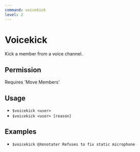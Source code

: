 ```yaml
---
command: voicekick
level: 2
---
```


# Voicekick

Kick a member from a voice channel.

## Permission

Requires 'Move Members'

## Usage

 - `$voicekick <user>`
 - `$voicekick <user> [reason]`

## Examples

 - `$voicekick @Xenotater Refuses to fix static microphone`